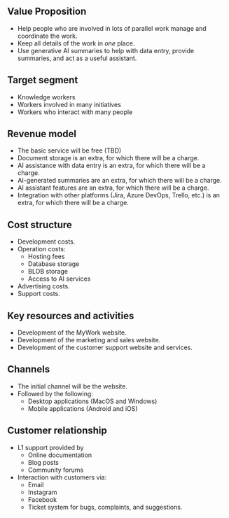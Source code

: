 ## Value Proposition
- Help people who are involved in lots of parallel work manage and coordinate the work.
- Keep all details of the work in _one_ place.
- Use generative AI summaries to help with data entry, provide summaries, and act as a useful assistant.
## Target segment
- Knowledge workers
- Workers involved in many initiatives
- Workers who interact with many people

## Revenue model
- The basic service will be free (TBD)
- Document storage is an extra, for which there will be a charge.
- AI assistance with data entry is an extra, for which there will be a charge.
- AI-generated summaries are an extra, for which there will be a charge.
- AI assistant features are an extra, for which there will be a charge.
- Integration with other platforms (Jira, Azure DevOps, Trello, etc.) is an extra, for which there will be a charge.
## Cost structure
- Development costs.
- Operation costs:
	- Hosting fees
	- Database storage
	- BLOB storage
	- Access to AI services
- Advertising costs.
- Support costs.
## Key resources and activities
- Development of the MyWork website.
- Development of the marketing and sales website.
- Development of the customer support website and services.
## Channels
- The initial channel will be the website.
- Followed by the following:
	- Desktop applications (MacOS and Windows)
	- Mobile applications (Android and iOS)
## Customer relationship
- L1 support provided by
	- Online documentation
	- Blog posts
	- Community forums
- Interaction with customers via:
	- Email
	- Instagram
	- Facebook
	- Ticket system for bugs, complaints, and suggestions.